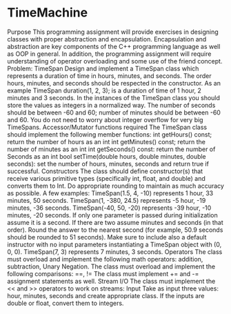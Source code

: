 # TimeMachine
Purpose
This programming assignment will provide exercises in designing classes with proper abstraction and encapsulation. Encapsulation and abstraction are key components of the C++ programming language as well as OOP in general. In addition, the programming assignment will require understanding of operator overloading and some use of the friend concept.
Problem: TimeSpan
Design and implement a TimeSpan class which represents a duration of time in hours, minutes,
and seconds. The order hours, minutes, and seconds should be respected in the constructor.
As an example
TimeSpan duration(1, 2, 3);
is a duration of time of 1 hour, 2 minutes and 3 seconds.
In the instances of the TimeSpan class you should store the values as integers in a normalized
way. The number of seconds should be between -60 and 60; number of minutes should be
between -60 and 60. You do not need to worry about integer overflow for very big TimeSpans.
Accessor/Mutator functions required
The TimeSpan class should implement the following member functions:
int getHours() const; return the number of hours as an int
int getMinutes() const; return the number of minutes as an int
int getSeconds() const: return the number of Seconds as an int
bool setTime(double hours, double minutes, double seconds): set the number of hours, minutes, seconds and return true if successful.
Constructors
The class should define constructor(s) that receive various primitive types (specifically
int, float, and double) and converts them to Int. Do appropriate rounding to maintain as much
accuracy as possible. A few examples:
TimeSpan(1.5, 4, -10) represents 1 hour, 33 minutes, 50 seconds.
TimeSpan(1, -380, 24.5) represents -5 hour, -19 minutes, -36 seconds.
TimeSpan(-40, 50, -20) represents -39 hour, -10 minutes, -20 seconds.
If only one parameter is passed during initialization assume it is a second. If there are two
assume minutes and seconds (in that order). Round the answer to the nearest second (for example, 50.9 seconds should be rounded to 51 seconds). Make sure to include also a default instructor with no input parameters instantiating a TimeSpan object with (0, 0, 0).
TimeSpan(7, 3) represents 7 minutes, 3 seconds.
Operators
The class must overload and implement the following math operators: addition,
subtraction, Unary Negation.
The class must overload and implement the following comparisons: ==, !=
The class must implement += and -= assignment statements as well.
Stream I/O
The class must implement the << and >> operators to work on streams:
Input
Take as input three values: hour, minutes, seconds and create appropriate class. If the inputs are double or float, convert them to integers.
